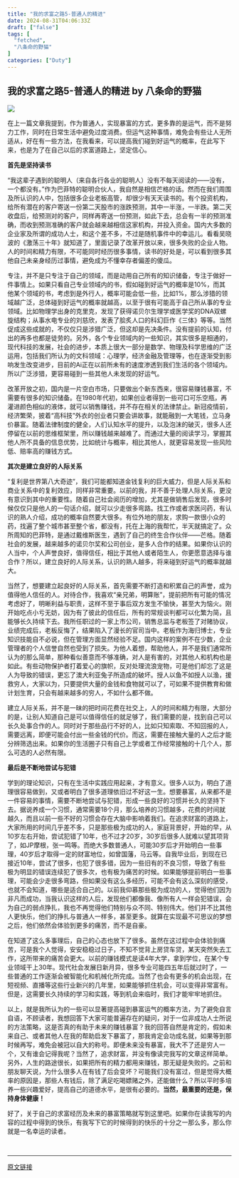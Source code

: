 ```yaml
---
title: "我的求富之路5-普通人的精进"
date: 2024-08-31T04:06:33Z
draft: ["false"]
tags: [
  "fetched",
  "八条命的野猫"
]
categories: ["Duty"]
---
```

我的求富之路5-普通人的精进 by 八条命的野猫
------
<div><p><img data-imgfileid="100000228" data-ratio="1" data-s="300,640" data-src="https://mmbiz.qpic.cn/sz_mmbiz_png/qMVz1lXl0RME1n5Q2BtMW9kacAVRjFppjKq4FUdcgib6icW9Iy9WQuJkIDjC8cDRLIIuItdzHNFScbpNsy55KtHQ/640?wx_fmt=png&amp;from=appmsg" data-type="png" data-w="512" src="https://mmbiz.qpic.cn/sz_mmbiz_png/qMVz1lXl0RME1n5Q2BtMW9kacAVRjFppjKq4FUdcgib6icW9Iy9WQuJkIDjC8cDRLIIuItdzHNFScbpNsy55KtHQ/640?wx_fmt=png&amp;from=appmsg"></p><section>在上一篇文章我提到，作为普通人，实现暴富的方式，更多靠的是运气，而不是努力工作，同时在日常生活中避免过度消费。但运气这种事情，难免会有些让人无所适从，好在有一些方法，在我看来，可以提高我们碰到好运气的概率，在此写下来，也是为了在自己以后的求富道路上，坚定信心。<span lang="EN-US"><p></p></span></section><section><span><strong>首先是坚持读书</strong></span><span lang="EN-US"><p></p></span></section><section>“我这辈子遇到的聪明人（来自各行各业的聪明人）没有不每天阅读的——没有，一个都没有。”作为巴菲特的聪明合伙人，我自然是相信芒格的话。然而在我们周围及所认识的人中，包括很多企业老板高管，却很少有天天读书的。有个投资机构，给所有潜在的客户寄送一份第二天股市的涨跌预测，其中一半涨，一半跌。第二天收盘后，给预测对的客户，同样再寄送一份预测，如此下去，总会有一半的预测准确，而收到预测准确的客户就会越来越相信这家机构，并投入资金。国内大多数的企业家及所谓的成功人士，和这个差不多，不过是随机事件中的幸运儿。看看吴晓波的《激荡三十年》就知道了，里面记录了改革开放以来，很多失败的企业人物。人的时间和精力有限，不可能同时经历很多事情，读书的好处是，可以看到很多其他自己未亲身经历过事情，避免成为不懂幸存者偏差的傻瓜。<span lang="EN-US"><p></p></span></section><section>专注，并不是只专注于自己的领域，而是动用自己所有的知识储备，专注于做好一件事情上。如果只看自己专业领域内的书，假如碰到好运气的概率是<span lang="EN-US">10%</span>，而其他某个领域的书，考虑到是外行人，概率可能会低一些，比如<span lang="EN-US">1%</span>，那么涉猎的领域越广泛，总体碰到好运气的概率就越高，以至于很有可能高于自己所从事的专业领域。比如物理学出身的克里克，发现了获得诺贝尔生理学或医学奖的<span lang="EN-US">DNA</span>双螺旋结构；从事水电专业的刘慈欣，发表了脍炙人口的科幻巨作《三体》等等。当然促成这些成就的，不仅仅只是涉猎广泛，但这却是先决条件。没有提前的认知，付出的再多也都是徒劳的。另外，各个专业领域内的一些知识，其实很多是相通的，现代科技的发展，社会的进步，本质上很大一部分是数学、物理及科学思维的广泛运用，包括我们所认为的文科领域：心理学，经济金融及管理等，也在逐渐受到影响发生改变进步，目前的<span lang="EN-US">Ai</span>正在以前所未有的速度渗透到我们生活的各个领域内。所以广泛涉猎，更容易碰到一些其他人未发现的好运气。<span lang="EN-US"><p></p></span></section><section>改革开放之初，国内是一片空白市场，只要做出个新东西来，很容易赚钱暴富，不需要有很多的知识储备。在<span lang="EN-US">1980</span>年代初，如果创业者得到一些可口可乐空瓶，再灌进颜色相似的液体，就可以销售赚钱，并不存在相关的法律禁止。新冠疫情前，经济繁荣，披着“高科技”外衣的创业者只要会讲故事，就能融到一大笔钱，立马身价暴富。随着法律制度的健全，人们认知水平的提升，以及泡沫的破灭，很多人还停留在以前的思维框架里，所以赚钱越来越难了。而通过大量的阅读学习，掌握其他人所不具备的信息优势，比如统计与概率，相比其他人，就更容易发现一些风险低、赔率高的赚钱方式。<span lang="EN-US"><p></p></span></section><section><span><strong>其次是建立良好的人际关系</strong></span><strong><span lang="EN-US"><p></p></span></strong></section><section>“复利是世界第八大奇迹”，我们可能都知道金钱复利的巨大威力，但是人际关系和商业关系中的复利效应，同样非常重要。以前的我，并不善于处理人际关系，更没有意识到其中的重要性。随着自己社会阅历的增加，尤其是做销售后发现，很多时候仅仅只是他人的一句话介绍，就可以少走很多弯路。找工作或者求医问药，有认识的熟人介绍，成功的概率自然要大很多。有位外地的朋友，求购一款很小众的药，找遍了整个城市甚至整个省，都没有，托在上海的我帮忙，半天就搞定了。众所周知的巴菲特，是通过戴维斯医生，遇到了自己的终生合作伙伴——芒格。随着社会的发展，越来越多的诺贝尔奖和公司创业，是多人合作的结果。如果你认识的人当中，个人声誉良好，值得信任，相比于其他人或者陌生人，你更愿意选择与谁合作？所以，建立良好的人际关系，认识的熟人越多，将来碰到好运气的概率就越大。<span lang="EN-US"><p></p></span></section><section>当然了，想要建立起良好的人际关系，首先需要不断打造和积累自己的声誉，成为值得他人信任的人。对待合作，我喜欢“亲兄弟，明算账”，提前把所有可能的情况考虑好了，明晰利益与职责，这样不至于事后双方发生不愉快，甚至大为恼火。刚开始吃点小亏无妨，因为有了彼此的信任后，所有的常规谈判都可以化繁为简，且能够长久持续下去。我所任职过的一家上市公司，销售总监与老板签了对赌协议，业绩完成后，老板反悔了，结果陷入了漫长的官司当中。老板作为海归博士，专业知识技能自不必说，但在管理方面显然经验不足。国内这样的案例不在少数，企业管理者的个人信誉自然也受到了损失。为他人着想，帮助他人，并不是我们通常所认为的那么简单，那种看似善意而不够准确，对人是有害的，对其他人和机构也是如此。有些动物保护者打着爱心的旗帜，反对处理流浪宠物，可是他们却忘了这是人为导致的错误，更忘了澳大利亚兔子所造成的破坏。授人以鱼不如授人以渔，援救穷人，大家以为，只要提供大量的金钱和食物就可以了，可如果不提供教育和做计划生育，只会有越来越多的穷人，不如什么都不做。<span lang="EN-US"><p></p></span></section><section>建立人际关系，并不是一昧的把时间花费在社交上，人的时间和精力有限，大部分的是，让别人知道自己是可以值得信任的就足够了，我们需要的是，找到自己可以长久处事合作的人。同时对于那些品行不好的人，比如只知索取、不知回报的人，需要远离，即便可能会付出一些金钱的代价。而这，需要在接触大量的人之后才能分辨筛选出来。如果你的生活圈子只有自己上学或者工作经常接触的十几个人，那么可选的人必然有限。<span lang="EN-US"><p></p></span></section><section><span><strong>最后是不断地尝试与犯错</strong></span><strong><span lang="EN-US"><p></p></span></strong></section><section>学到的理论知识，只有在生活中实践应用起来，才有意义。很多人以为，明白了道理很容易做到，又或者明白了很多道理依旧过不好这一生。想要暴富，从来都不是一件容易的事情，需要不断地尝试与犯错，形成一些良好的习惯并长久的坚持下去。据说养成一个习惯，通常需要<span lang="EN-US">18</span>个月，那么培养的习惯越多，花费的时间就越久，而且以前一些不好的习惯会存在大脑中影响着我们。在追求财富的道路上，大家所用的时间几乎差不多，只是那些极为成功的人，家庭背景好，开始的早，从<span lang="EN-US">10</span>岁左右开始，尝试犯错了<span lang="EN-US">10</span>年，也不过才<span lang="EN-US">20</span>岁，<span lang="EN-US">30</span>岁后很多人就难以望其项背了，如<span lang="EN-US">JP</span>摩根，张一鸣等。而绝大多数普通人，可能<span lang="EN-US">30</span>岁后才开始明白一些事理，<span lang="EN-US">40</span>岁后才取得一定的财富地位，如曾国藩，马云等。自我毕业后，到现在已接近<span lang="EN-US">10</span>年，尝试了很多，也犯了很多错，因为一些旧有的不良习惯，导致了有些极为明显的错误连续犯了很多次，也有极为痛苦的时候。如果能够提前明白一些事理，可能会少走很多弯路，但如果没有这么多经历，可能不会有这么深刻的感受，也就不会知道，哪些是适合自己的。以前我仰慕那些极为成功的人，觉得他们因为非凡而成功，当我认识这样的人后，发现他们都像我、像所有人一样会犯错误，会为自己的弱点挣扎，我也不再觉得他们特别与众不同、特别伟大。他们并不比其他人更快乐，他们的挣扎与普通人一样多，甚至更多。就算在实现最不可思议的梦想之后，他们依然会体验到更多的痛苦，而不是自豪。<span lang="EN-US"><p></p></span></section><section>在知道了这么多事理后，自己的心态也放下了很多。虽然在这过程中会体验到痛苦，可是我个人觉得，安安稳稳过日子，不知不觉背上房贷车贷，某天突然失去工作，这所带来的痛苦会更大。以前的赚钱模式是读<span lang="EN-US">4</span>年大学，拿到学位，在某个专业领域干上<span lang="EN-US">30</span>年。现代社会发展日新月异，很多专业可能四五年后就过时了，一些普通的工作逐渐会被智能化和机械化所完成。当然了也会有更多的机会出现，在短视频、直播等这些行业新兴的几年里，如果能够抓住机会，可以变得非常富有。但是，这需要长久持续的学习和实践，等到机会来临时，我们才能牢牢地抓住。<span lang="EN-US"><p></p></span></section><section>以上，就是我所认为的一些可以显著提高碰到暴富运气的概率方法，为了避免自言自语，不顾读者，我想回答下大家可能普遍存在的疑问，对于一位非成功人士所说的方法策略，这是否真的有助于未来的赚钱暴富？我的回答自然是肯定的，假如未来自己、或者其他人在我的帮助启发下暴富了，那我肯定会功成名就，如果等到那时候再写，难免会被冠以自大的称号。即便未来没有暴富，我大不了还是穷人一个，又有谁会记得我呢？当然了，追求财富，并没有像读完我写的文章这样简单。另外，人生的路途很长，如果把所有的精力都用来赚钱，那无疑是失败的。之前和朋友聊天说，为什么很多人在有钱了后会变坏？可能我们没有富过，但是觉得大概率的原因是，那些人有钱后，除了满足吃喝嫖赌之外，还能做什么？所以平时多培养一些兴趣爱好，提高自己的道德水平，是很有必要的。<span><strong>当然，最重要的还是，保持身体健康！</strong></span><span lang="EN-US"><p></p></span></section><section>好了，关于自己的求富经历及未来的暴富策略就写到这里吧。如果你在读我写的内容的过程中得到的快乐，有我写下它的时候得到的快乐的十分之一那么多，那么你就是一名幸运的读者。<span lang="EN-US"><p></p></span></section><p><br></p><p><mp-style-type data-value="3"></mp-style-type></p></div>  
<hr>
<a href="https://mp.weixin.qq.com/s/N4QK6yS3j0Ig7w2119uNVQ",target="_blank" rel="noopener noreferrer">原文链接</a>
